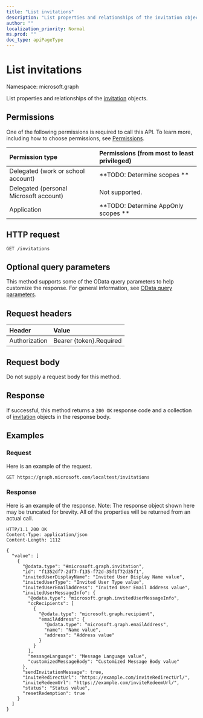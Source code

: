 ```yaml
---
title: "List invitations"
description: "List properties and relationships of the invitation objects."
author: ""
localization_priority: Normal
ms.prod: ""
doc_type: apiPageType
---
```


# List invitations

Namespace: microsoft.graph

List properties and relationships of the [invitation](../resources/invitation.md) objects.

## Permissions
One of the following permissions is required to call this API. To learn more, including how to choose permissions, see [Permissions](/concepts/permissions-reference.md).

|Permission type|Permissions (from most to least privileged)|
|:---|:---|
|Delegated (work or school account)|**TODO: Determine scopes **|
|Delegated (personal Microsoft account)|Not supported.|
|Application|**TODO: Determine AppOnly scopes **|

## HTTP request
<!-- {
  "blockType": "ignored"
}
-->
``` http
GET /invitations
```

## Optional query parameters
This method supports some of the OData query parameters to help customize the response. For general information, see [OData query parameters](/graph/query-parameters).

## Request headers
|Header|Value|
|:---|:---|
|Authorization|Bearer {token}.Required|

## Request body
Do not supply a request body for this method.

## Response
If successful, this method returns a `200 OK` response code and a collection of [invitation](../resources/invitation.md) objects in the response body.

## Examples

### Request
Here is an example of the request.
<!-- {
  "blockType": "request",
  "name": "get_invitation"
}
-->
``` http
GET https://graph.microsoft.com/localtest/invitations
```

### Response
Here is an example of the response. Note: The response object shown here may be truncated for brevity. All of the properties will be returned from an actual call.
<!-- {
  "blockType": "response",
  "truncated": true,
  "@odata.type": "collection(microsoft.graph.invitation)"
}
-->
``` http
HTTP/1.1 200 OK
Content-Type: application/json
Content-Length: 1112

{
  "value": [
    {
      "@odata.type": "#microsoft.graph.invitation",
      "id": "f1352df7-2df7-f135-f72d-35f1f72d35f1",
      "invitedUserDisplayName": "Invited User Display Name value",
      "invitedUserType": "Invited User Type value",
      "invitedUserEmailAddress": "Invited User Email Address value",
      "invitedUserMessageInfo": {
        "@odata.type": "microsoft.graph.invitedUserMessageInfo",
        "ccRecipients": [
          {
            "@odata.type": "microsoft.graph.recipient",
            "emailAddress": {
              "@odata.type": "microsoft.graph.emailAddress",
              "name": "Name value",
              "address": "Address value"
            }
          }
        ],
        "messageLanguage": "Message Language value",
        "customizedMessageBody": "Customized Message Body value"
      },
      "sendInvitationMessage": true,
      "inviteRedirectUrl": "https://example.com/inviteRedirectUrl/",
      "inviteRedeemUrl": "https://example.com/inviteRedeemUrl/",
      "status": "Status value",
      "resetRedemption": true
    }
  ]
}
```

